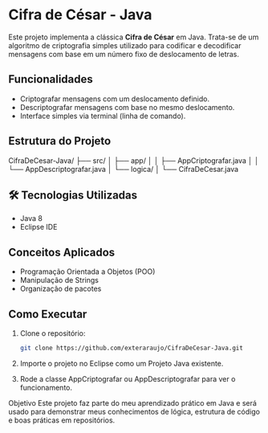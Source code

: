 # Cifra de César - Java

Este projeto implementa a clássica **Cifra de César** em Java. Trata-se de um algoritmo de criptografia simples utilizado para codificar e decodificar mensagens com base em um número fixo de deslocamento de letras.

## Funcionalidades

- Criptografar mensagens com um deslocamento definido.
- Descriptografar mensagens com base no mesmo deslocamento.
- Interface simples via terminal (linha de comando).

## Estrutura do Projeto
CifraDeCesar-Java/
├── src/
│ ├── app/
│ │ ├── AppCriptografar.java
│ │ └── AppDescriptografar.java
│ └── logica/
│ └── CifraDeCesar.java

## 🛠️ Tecnologias Utilizadas

- Java 8
- Eclipse IDE

## Conceitos Aplicados

- Programação Orientada a Objetos (POO)
- Manipulação de Strings
- Organização de pacotes

## Como Executar

1. Clone o repositório:
   ```bash
   git clone https://github.com/exteraraujo/CifraDeCesar-Java.git
2. Importe o projeto no Eclipse como um Projeto Java existente.

3. Rode a classe AppCriptografar ou AppDescriptografar para ver o funcionamento.

Objetivo
Este projeto faz parte do meu aprendizado prático em Java e será usado para demonstrar meus conhecimentos de lógica, estrutura de código e boas práticas em repositórios.

